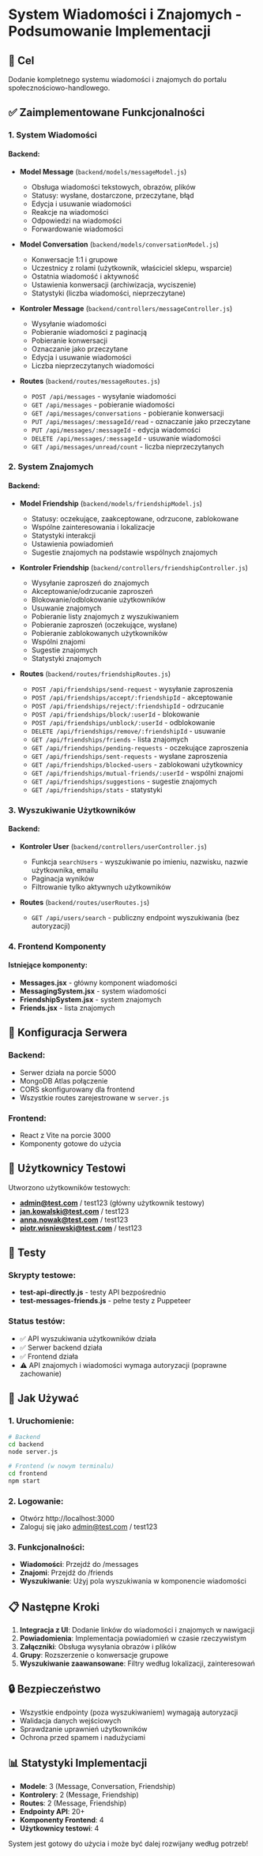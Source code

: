 # System Wiadomości i Znajomych - Podsumowanie Implementacji

## 🎯 Cel
Dodanie kompletnego systemu wiadomości i znajomych do portalu społecznościowo-handlowego.

## ✅ Zaimplementowane Funkcjonalności

### 1. System Wiadomości

#### Backend:
- **Model Message** (`backend/models/messageModel.js`)
  - Obsługa wiadomości tekstowych, obrazów, plików
  - Statusy: wysłane, dostarczone, przeczytane, błąd
  - Edycja i usuwanie wiadomości
  - Reakcje na wiadomości
  - Odpowiedzi na wiadomości
  - Forwardowanie wiadomości

- **Model Conversation** (`backend/models/conversationModel.js`)
  - Konwersacje 1:1 i grupowe
  - Uczestnicy z rolami (użytkownik, właściciel sklepu, wsparcie)
  - Ostatnia wiadomość i aktywność
  - Ustawienia konwersacji (archiwizacja, wyciszenie)
  - Statystyki (liczba wiadomości, nieprzeczytane)

- **Kontroler Message** (`backend/controllers/messageController.js`)
  - Wysyłanie wiadomości
  - Pobieranie wiadomości z paginacją
  - Pobieranie konwersacji
  - Oznaczanie jako przeczytane
  - Edycja i usuwanie wiadomości
  - Liczba nieprzeczytanych wiadomości

- **Routes** (`backend/routes/messageRoutes.js`)
  - `POST /api/messages` - wysyłanie wiadomości
  - `GET /api/messages` - pobieranie wiadomości
  - `GET /api/messages/conversations` - pobieranie konwersacji
  - `PUT /api/messages/:messageId/read` - oznaczanie jako przeczytane
  - `PUT /api/messages/:messageId` - edycja wiadomości
  - `DELETE /api/messages/:messageId` - usuwanie wiadomości
  - `GET /api/messages/unread/count` - liczba nieprzeczytanych

### 2. System Znajomych

#### Backend:
- **Model Friendship** (`backend/models/friendshipModel.js`)
  - Statusy: oczekujące, zaakceptowane, odrzucone, zablokowane
  - Wspólne zainteresowania i lokalizacje
  - Statystyki interakcji
  - Ustawienia powiadomień
  - Sugestie znajomych na podstawie wspólnych znajomych

- **Kontroler Friendship** (`backend/controllers/friendshipController.js`)
  - Wysyłanie zaproszeń do znajomych
  - Akceptowanie/odrzucanie zaproszeń
  - Blokowanie/odblokowanie użytkowników
  - Usuwanie znajomych
  - Pobieranie listy znajomych z wyszukiwaniem
  - Pobieranie zaproszeń (oczekujące, wysłane)
  - Pobieranie zablokowanych użytkowników
  - Wspólni znajomi
  - Sugestie znajomych
  - Statystyki znajomych

- **Routes** (`backend/routes/friendshipRoutes.js`)
  - `POST /api/friendships/send-request` - wysyłanie zaproszenia
  - `POST /api/friendships/accept/:friendshipId` - akceptowanie
  - `POST /api/friendships/reject/:friendshipId` - odrzucanie
  - `POST /api/friendships/block/:userId` - blokowanie
  - `POST /api/friendships/unblock/:userId` - odblokowanie
  - `DELETE /api/friendships/remove/:friendshipId` - usuwanie
  - `GET /api/friendships/friends` - lista znajomych
  - `GET /api/friendships/pending-requests` - oczekujące zaproszenia
  - `GET /api/friendships/sent-requests` - wysłane zaproszenia
  - `GET /api/friendships/blocked-users` - zablokowani użytkownicy
  - `GET /api/friendships/mutual-friends/:userId` - wspólni znajomi
  - `GET /api/friendships/suggestions` - sugestie znajomych
  - `GET /api/friendships/stats` - statystyki

### 3. Wyszukiwanie Użytkowników

#### Backend:
- **Kontroler User** (`backend/controllers/userController.js`)
  - Funkcja `searchUsers` - wyszukiwanie po imieniu, nazwisku, nazwie użytkownika, emailu
  - Paginacja wyników
  - Filtrowanie tylko aktywnych użytkowników

- **Routes** (`backend/routes/userRoutes.js`)
  - `GET /api/users/search` - publiczny endpoint wyszukiwania (bez autoryzacji)

### 4. Frontend Komponenty

#### Istniejące komponenty:
- **Messages.jsx** - główny komponent wiadomości
- **MessagingSystem.jsx** - system wiadomości
- **FriendshipSystem.jsx** - system znajomych
- **Friends.jsx** - lista znajomych

## 🔧 Konfiguracja Serwera

### Backend:
- Serwer działa na porcie 5000
- MongoDB Atlas połączenie
- CORS skonfigurowany dla frontend
- Wszystkie routes zarejestrowane w `server.js`

### Frontend:
- React z Vite na porcie 3000
- Komponenty gotowe do użycia

## 👥 Użytkownicy Testowi

Utworzono użytkowników testowych:
- **admin@test.com** / test123 (główny użytkownik testowy)
- **jan.kowalski@test.com** / test123
- **anna.nowak@test.com** / test123
- **piotr.wisniewski@test.com** / test123

## 🧪 Testy

### Skrypty testowe:
- **test-api-directly.js** - testy API bezpośrednio
- **test-messages-friends.js** - pełne testy z Puppeteer

### Status testów:
- ✅ API wyszukiwania użytkowników działa
- ✅ Serwer backend działa
- ✅ Frontend działa
- ⚠️ API znajomych i wiadomości wymaga autoryzacji (poprawne zachowanie)

## 🚀 Jak Używać

### 1. Uruchomienie:
```bash
# Backend
cd backend
node server.js

# Frontend (w nowym terminalu)
cd frontend
npm start
```

### 2. Logowanie:
- Otwórz http://localhost:3000
- Zaloguj się jako admin@test.com / test123

### 3. Funkcjonalności:
- **Wiadomości**: Przejdź do /messages
- **Znajomi**: Przejdź do /friends
- **Wyszukiwanie**: Użyj pola wyszukiwania w komponencie wiadomości

## 📋 Następne Kroki

1. **Integracja z UI**: Dodanie linków do wiadomości i znajomych w nawigacji
2. **Powiadomienia**: Implementacja powiadomień w czasie rzeczywistym
3. **Załączniki**: Obsługa wysyłania obrazów i plików
4. **Grupy**: Rozszerzenie o konwersacje grupowe
5. **Wyszukiwanie zaawansowane**: Filtry według lokalizacji, zainteresowań

## 🔒 Bezpieczeństwo

- Wszystkie endpointy (poza wyszukiwaniem) wymagają autoryzacji
- Walidacja danych wejściowych
- Sprawdzanie uprawnień użytkowników
- Ochrona przed spamem i nadużyciami

## 📊 Statystyki Implementacji

- **Modele**: 3 (Message, Conversation, Friendship)
- **Kontrolery**: 2 (Message, Friendship)
- **Routes**: 2 (Message, Friendship)
- **Endpointy API**: 20+
- **Komponenty Frontend**: 4
- **Użytkownicy testowi**: 4

System jest gotowy do użycia i może być dalej rozwijany według potrzeb! 